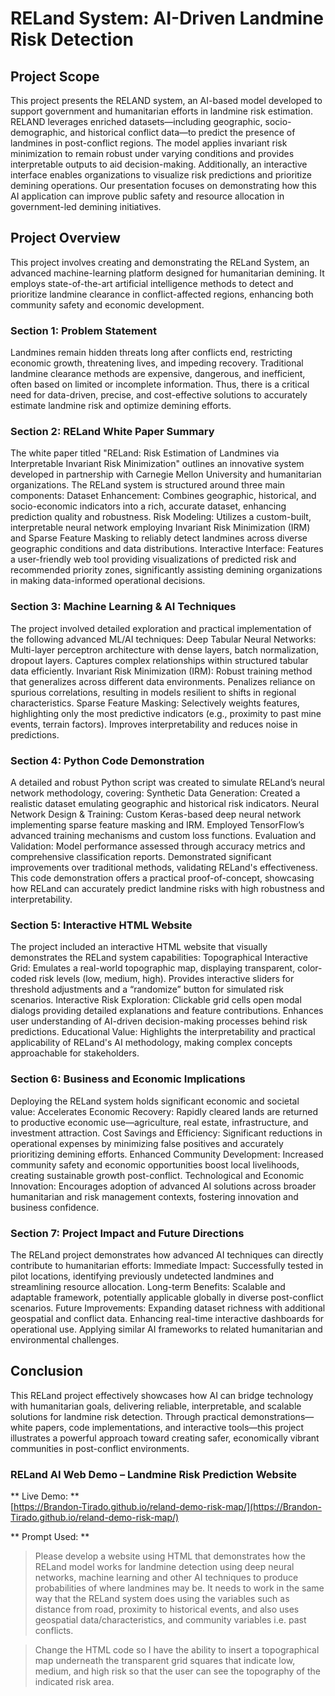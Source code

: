 # RELand System: AI-Driven Landmine Risk Detection

## Project Scope

This project presents the RELAND system, an AI-based model developed to support government and humanitarian efforts in landmine risk estimation. RELAND leverages enriched datasets—including geographic, socio-demographic, and historical conflict data—to predict the presence of landmines in post-conflict regions. The model applies invariant risk minimization to remain robust under varying conditions and provides interpretable outputs to aid decision-making. Additionally, an interactive interface enables organizations to visualize risk predictions and prioritize demining operations. Our presentation focuses on demonstrating how this AI application can improve public safety and resource allocation in government-led demining initiatives.

## Project Overview
This project involves creating and demonstrating the RELand System, an advanced machine-learning platform designed for humanitarian demining. It employs state-of-the-art artificial intelligence methods to detect and prioritize landmine clearance in conflict-affected regions, enhancing both community safety and economic development.

### Section 1: Problem Statement
Landmines remain hidden threats long after conflicts end, restricting economic growth, threatening lives, and impeding recovery. Traditional landmine clearance methods are expensive, dangerous, and inefficient, often based on limited or incomplete information. Thus, there is a critical need for data-driven, precise, and cost-effective solutions to accurately estimate landmine risk and optimize demining efforts.

### Section 2: RELand White Paper Summary
The white paper titled "RELand: Risk Estimation of Landmines via Interpretable Invariant Risk Minimization" outlines an innovative system developed in partnership with Carnegie Mellon University and humanitarian organizations. The RELand system is structured around three main components:
Dataset Enhancement:
Combines geographic, historical, and socio-economic indicators into a rich, accurate dataset, enhancing prediction quality and robustness.
Risk Modeling:
Utilizes a custom-built, interpretable neural network employing Invariant Risk Minimization (IRM) and Sparse Feature Masking to reliably detect landmines across diverse geographic conditions and data distributions.
Interactive Interface:
Features a user-friendly web tool providing visualizations of predicted risk and recommended priority zones, significantly assisting demining organizations in making data-informed operational decisions.

### Section 3: Machine Learning & AI Techniques
The project involved detailed exploration and practical implementation of the following advanced ML/AI techniques:
Deep Tabular Neural Networks:
Multi-layer perceptron architecture with dense layers, batch normalization, dropout layers.
Captures complex relationships within structured tabular data efficiently.
Invariant Risk Minimization (IRM):
Robust training method that generalizes across different data environments.
Penalizes reliance on spurious correlations, resulting in models resilient to shifts in regional characteristics.
Sparse Feature Masking:
Selectively weights features, highlighting only the most predictive indicators (e.g., proximity to past mine events, terrain factors).
Improves interpretability and reduces noise in predictions.

### Section 4: Python Code Demonstration
A detailed and robust Python script was created to simulate RELand’s neural network methodology, covering:
Synthetic Data Generation:
Created a realistic dataset emulating geographic and historical risk indicators.
Neural Network Design & Training:
Custom Keras-based deep neural network implementing sparse feature masking and IRM.
Employed TensorFlow’s advanced training mechanisms and custom loss functions.
Evaluation and Validation:
Model performance assessed through accuracy metrics and comprehensive classification reports.
Demonstrated significant improvements over traditional methods, validating RELand's effectiveness.
This code demonstration offers a practical proof-of-concept, showcasing how RELand can accurately predict landmine risks with high robustness and interpretability.

### Section 5: Interactive HTML Website
The project included an interactive HTML website that visually demonstrates the RELand system capabilities:
Topographical Interactive Grid:
Emulates a real-world topographic map, displaying transparent, color-coded risk levels (low, medium, high).
Provides interactive sliders for threshold adjustments and a “randomize” button for simulated risk scenarios.
Interactive Risk Exploration:
Clickable grid cells open modal dialogs providing detailed explanations and feature contributions.
Enhances user understanding of AI-driven decision-making processes behind risk predictions.
Educational Value:
Highlights the interpretability and practical applicability of RELand's AI methodology, making complex concepts approachable for stakeholders.

### Section 6: Business and Economic Implications
Deploying the RELand system holds significant economic and societal value:
Accelerates Economic Recovery:
Rapidly cleared lands are returned to productive economic use—agriculture, real estate, infrastructure, and investment attraction.
Cost Savings and Efficiency:
Significant reductions in operational expenses by minimizing false positives and accurately prioritizing demining efforts.
Enhanced Community Development:
Increased community safety and economic opportunities boost local livelihoods, creating sustainable growth post-conflict.
Technological and Economic Innovation:
Encourages adoption of advanced AI solutions across broader humanitarian and risk management contexts, fostering innovation and business confidence.

### Section 7: Project Impact and Future Directions
The RELand project demonstrates how advanced AI techniques can directly contribute to humanitarian efforts:
Immediate Impact:
Successfully tested in pilot locations, identifying previously undetected landmines and streamlining resource allocation.
Long-term Benefits:
Scalable and adaptable framework, potentially applicable globally in diverse post-conflict scenarios.
Future Improvements:
Expanding dataset richness with additional geospatial and conflict data.
Enhancing real-time interactive dashboards for operational use.
Applying similar AI frameworks to related humanitarian and environmental challenges.

## Conclusion
This RELand project effectively showcases how AI can bridge technology with humanitarian goals, delivering reliable, interpretable, and scalable solutions for landmine risk detection. Through practical demonstrations—white papers, code implementations, and interactive tools—this project illustrates a powerful approach toward creating safer, economically vibrant communities in post-conflict environments.

### RELand AI Web Demo – Landmine Risk Prediction Website

** Live Demo: **  
[https://Brandon-Tirado.github.io/reland-demo-risk-map/](https://Brandon-Tirado.github.io/reland-demo-risk-map/)

** Prompt Used: **

> Please develop a website using HTML that demonstrates how the RELand model works for landmine detection using deep neural networks, machine learning and other AI techniques to produce probabilities of where landmines may be. It needs to work in the same way that the RELand system does using the variables such as distance from road, proximity to historical events, and also uses geospatial data/characteristics, and community variables i.e. past conflicts.

> Change the HTML code so I have the ability to insert a topographical map underneath the transparent grid squares that indicate low, medium, and high risk so that the user can see the topography of the indicated risk area.
